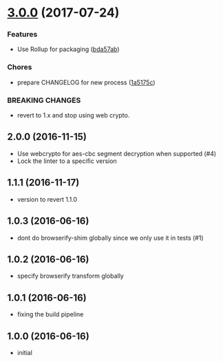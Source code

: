 <a name="3.0.0"></a>
# [3.0.0](https://github.com/videojs/aes-decrypter/compare/v2.0.0...v3.0.0) (2017-07-24)

### Features

* Use Rollup for packaging ([bda57ab](https://github.com/videojs/aes-decrypter/commit/bda57ab))

### Chores

* prepare CHANGELOG for new process ([1a5175c](https://github.com/videojs/aes-decrypter/commit/1a5175c))


### BREAKING CHANGES

* revert to 1.x and stop using web crypto.

## 2.0.0 (2016-11-15)
* Use webcrypto for aes-cbc segment decryption when supported (#4)
* Lock the linter to a specific version

## 1.1.1 (2016-11-17)
* version to revert 1.1.0

## 1.0.3 (2016-06-16)
* dont do browserify-shim globally since we only use it in tests (#1)

## 1.0.2 (2016-06-16)
* specify browserify transform globally

## 1.0.1 (2016-06-16)
* fixing the build pipeline

## 1.0.0 (2016-06-16)
* initial

